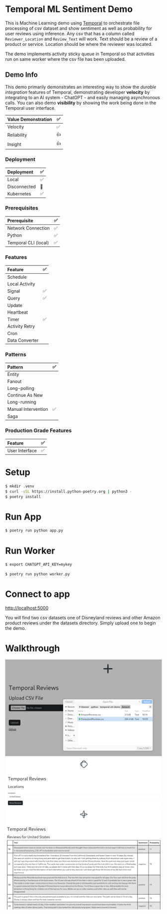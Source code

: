 # Temporal ML Sentiment Demo
This is Machine Learning demo using [Temporal](temporal.io) to orchestrate file processing of csv dataset and show sentiment as well as probability for user reviews using inference. Any csv that has a column called ```Reviewer_Location``` and ```Review_Text``` will work. Text should be a review of a product or service. Location should be where the reviewer was located.

The demo implements activity sticky queue in Temporal so that activities run on same worker where the csv file has been uploaded.
## Demo Info
This demo primarily demonstrates an interesting way to show the _durable integration_ features of Temporal, demonstrating developer **velocity** by integrating to an AI system - ChatGPT - and easily managing asynchronous calls.
You can also demo **visibility** by showing the work being done in the Temporal user interface.


| Value Demonstration | ✅ |
|:-------------------|---|
| Velocity          | ✅ |
| Reliability       | 👍 |
| Insight           | 👍 |

### Deployment
| Deployment          | ✅ |
|:-------------------|---|
| Local              | ✅ |
| Disconnected       | 🚫 |
| Kubernetes         | ✅ |

### Prerequisites
| Prerequisite       | ✅ |
|:-------------------|---|
| Network Connection | ✅ |
| Python             | ✅|
| Temporal CLI (local)| ✅ |

### Features
| Feature            | ✅ | 
|:-------------------|---|
| Schedule       |   |
| Local Activity |   |
| Signal         | ✅ |
| Query          | ✅ |
| Update         |   |
| Heartbeat      |   |
| Timer          | ✅ |
| Activity Retry |   |
| Cron           |   |   
| Data Converter |   |

### Patterns
| Pattern            | ✅ |
|:-------------------|---|
| Entity              |   |
| Fanout              |   |
| Long-polling        |   |
| Continue As New     |   |
| Long-running        |   |
| Manual Intervention | ✅ |
| Saga                |   |

### Production Grade Features
| Feature            | ✅ |
|:-------------------|---|
| User Interface   | ✅ |

# Setup
```bash
$ mkdir .venv
$ curl -sSL https://install.python-poetry.org | python3 -
$ poetry install
```

# Run App
```bash
$ poetry run python app.py
```

# Run Worker
```bash
$ export CHATGPT_API_KEY=mykey
```

```bash
$ poetry run python worker.py
```

# Connect to app
[http://localhost:5000](http://localhost:5000)

You will find two csv datasets one of Disneyland reviews and other Amazon product reviews under the datasets directory. Simply upload one to begin the demo.

# Walkthrough
![Load CSV](/static/csv.png)
![Select Location](/static/location.png)
![View Sentiment and Probability](/static/table.png)
